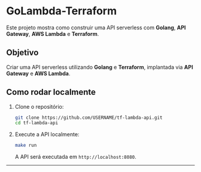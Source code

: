 # GoLambda-Terraform

Este projeto mostra como construir uma API serverless com **Golang**, **API Gateway**, **AWS Lambda** e **Terraform**.

## Objetivo

Criar uma API serverless utilizando **Golang** e **Terraform**, implantada via **API Gateway** e **AWS Lambda**.

## Como rodar localmente

1. Clone o repositório:

   ```bash
   git clone https://github.com/USERNAME/tf-lambda-api.git
   cd tf-lambda-api
   ```

2. Execute a API localmente:

   ```bash
   make run
   ```

   A API será executada em `http://localhost:8080`.

---